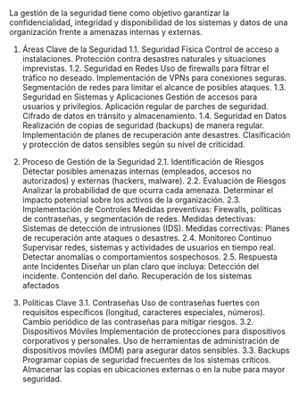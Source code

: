 La gestión de la seguridad tiene como objetivo garantizar la confidencialidad, integridad y disponibilidad de los sistemas y datos de una organización frente a amenazas internas y externas.

1. Áreas Clave de la Seguridad
1.1. Seguridad Física
Control de acceso a instalaciones.
Protección contra desastres naturales y situaciones imprevistas.
1.2. Seguridad en Redes
Uso de firewalls para filtrar el tráfico no deseado.
Implementación de VPNs para conexiones seguras.
Segmentación de redes para limitar el alcance de posibles ataques.
1.3. Seguridad en Sistemas y Aplicaciones
Gestión de accesos para usuarios y privilegios.
Aplicación regular de parches de seguridad.
Cifrado de datos en tránsito y almacenamiento.
1.4. Seguridad en Datos
Realización de copias de seguridad (backups) de manera regular.
Implementación de planes de recuperación ante desastres.
Clasificación y protección de datos sensibles según su nivel de criticidad.

2. Proceso de Gestión de la Seguridad
2.1. Identificación de Riesgos
Detectar posibles amenazas internas (empleados, accesos no autorizados) y externas (hackers, malware).
2.2. Evaluación de Riesgos
Analizar la probabilidad de que ocurra cada amenaza.
Determinar el impacto potencial sobre los activos de la organización.
2.3. Implementación de Controles
Medidas preventivas: Firewalls, políticas de contraseñas, y segmentación de redes.
Medidas detectivas: Sistemas de detección de intrusiones (IDS).
Medidas correctivas: Planes de recuperación ante ataques o desastres.
2.4. Monitoreo Continuo
Supervisar redes, sistemas y actividades de usuarios en tiempo real.
Detectar anomalías o comportamientos sospechosos.
2.5. Respuesta ante Incidentes
Diseñar un plan claro que incluya:
Detección del incidente.
Contención del daño.
Recuperación de los sistemas afectados

3. Políticas Clave
3.1. Contraseñas
Uso de contraseñas fuertes con requisitos específicos (longitud, caracteres especiales, números).
Cambio periódico de las contraseñas para mitigar riesgos.
3.2. Dispositivos Móviles
Implementación de protecciones para dispositivos corporativos y personales.
Uso de herramientas de administración de dispositivos móviles (MDM) para asegurar datos sensibles.
3.3. Backups
Programar copias de seguridad frecuentes de los sistemas críticos.
Almacenar las copias en ubicaciones externas o en la nube para mayor seguridad.
